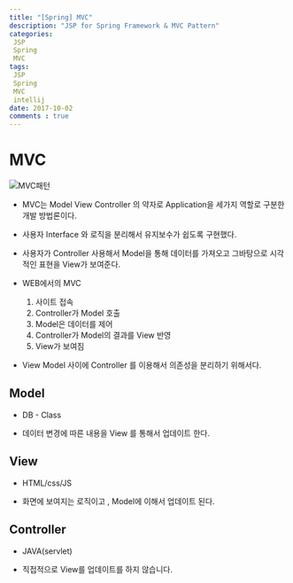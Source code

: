 ```yaml
---
title: "[Spring] MVC"
description: "JSP for Spring Framework & MVC Pattern"
categories: 
 JSP 
 Spring
 MVC
tags: 
 JSP
 Spring
 MVC
 intellij
date: 2017-10-02 
comments : true
---
```



# MVC

![MVC패턴](/assets/images/[spring]mvc_pattern.png)

* MVC는 Model View Controller 의 약자로 Application을 세가지 역할로 구분한 개발 방법론이다.

* 사용자 Interface 와 로직을 분리해서 유지보수가 쉽도록 구현했다.

* 사용자가 Controller 사용해서 Model을 통해 데이터를 가져오고 그바탕으로 시각적인 표현을 View가 보여준다.

* WEB에서의 MVC
    1. 사이트 접속
    2. Controller가 Model 호출
    3. Model은 데이터를 제어
    4. Controller가 Model의 결과를 View 반영
    5. View가 보여짐
    
* View Model 사이에 Controller 를 이용해서 의존성을 분리하기 위해서다.
    
## Model
* DB - Class

* 데이터 변경에 따른 내용을 View 를 통해서 업데이트 한다.

## View
* HTML/css/JS

* 화면에 보여지는 로직이고 , Model에 이해서 업데이트 된다.

## Controller
* JAVA(servlet)

* 직접적으로 View를 업데이트를 하지 않습니다.

